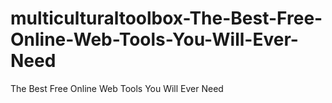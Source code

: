 # multiculturaltoolbox-The-Best-Free-Online-Web-Tools-You-Will-Ever-Need
The Best Free Online Web Tools You Will Ever Need
